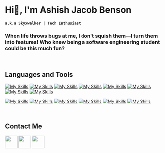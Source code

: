 # Hi👋, I'm Ashish Jacob Benson 

**`a.k.a Skyxwalker | Tech Enthusiast.`** 

### When life throws bugs at me, I don't squish them—I turn them into features! Who knew being a software engineering student could be this much fun? 
&nbsp;

## **Languages and Tools**
[![My Skills](https://skillicons.dev/icons?i=c&perline=4)]()
[![My Skills](https://skillicons.dev/icons?i=cpp&perline=4)]()
[![My Skills](https://skillicons.dev/icons?i=html&perline=4)]()
[![My Skills](https://skillicons.dev/icons?i=css&perline=4)]()
[![My Skills](https://skillicons.dev/icons?i=js&perline=4)]()
[![My Skills](https://skillicons.dev/icons?i=cs&perline=4)](https://dotnet.microsoft.com/en-us/languages/csharp)
[![My Skills](https://skillicons.dev/icons?i=dotnet&perline=4)](https://dotnet.microsoft.com/en-us/)
[![My Skills](https://skillicons.dev/icons?i=java&perline=4)](https://www.java.com/en/)

[![My Skills](https://skillicons.dev/icons?i=py&perline=4)](https://www.python.org/)
[![My Skills](https://skillicons.dev/icons?i=mongodb&perline=4)](https://www.mongodb.com/)
[![My Skills](https://skillicons.dev/icons?i=mysql&perline=4)]()
[![My Skills](https://skillicons.dev/icons?i=git&perline=4)](https://git-scm.com/)
[![My Skills](https://skillicons.dev/icons?i=visualstudio&perline=4)](https://visualstudio.microsoft.com/)
[![My Skills](https://skillicons.dev/icons?i=vscode&perline=4)](https://code.visualstudio.com/)


<!--
[![My Skills](https://skillicons.dev/icons?i=figma&perline=4)](https://www.figma.com/)
[![My Skills](https://skillicons.dev/icons?i=mongodb&perline=4)]()
[![My Skills](https://skillicons.dev/icons?i=express&perline=4)]()
[![My Skills](https://skillicons.dev/icons?i=react&perline=4)]()
[![My Skills](https://skillicons.dev/icons?i=nodejs&perline=4)]()
-->





&nbsp;

## **Contact Me**
<a href="https://www.linkedin.com/in/ashish-jacob-benson-417342230/"><img align="left" width="40px" src="https://cdn-icons-png.flaticon.com/512/3536/3536505.png" /></a> 

<a href="https://github.com/skyxwalker"><img align="left" width="40px" src="https://cdn-icons-png.flaticon.com/512/733/733553.png" /></a> 

<!--<a href="https://open.spotify.com/playlist/yourspotifyplaylist"><img align="left" width="40px" src="https://cdn-icons-png.flaticon.com/512/2585/2585161.png" /></a> -->
<a href="https://www.instagram.com/ashish_jacob_benson">
  <img align="left" width="40px" src="https://cdn-icons-png.flaticon.com/512/2111/2111463.png" /> </a> 

&nbsp;

